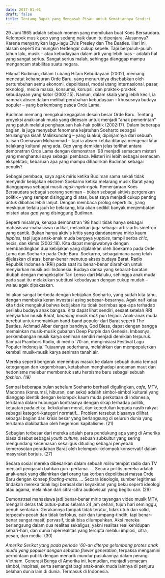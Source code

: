 ```yaml
---
date: 2017-01-01
draft: false
title: Tentang Bapak yang Mengasah Pisau untuk Kematiannya Sendiri
---
```

29 Juni 1965 adalah sebuah momen yang memilukan buat Koes Bersaudara. Kelompok musik pop yang sedang naik daun itu dipenjara. Alasannya? Karena menyanyikan lagu-lagu Elvis Presley dan The Beatles. Hari ini, alasan seperti itu mungkin terdengar cukup sepele. Tapi berpuluh-puluh tahun lalu, musik – atau kebudayaan dalam arti yang lebih luas – adalah hal yang sangat serius. Sangat serius malah, sehingga dianggap mampu mengancam stabilitas suatu negara.

Hikmat Budiman, dalam Lubang Hitam Kebudayaan (2002), memang mencatat kehancuran Orde Baru, yang menurutnya disebabkan oleh pertumbuhan semu ekonomi, depolitisasi, modal utang internasional, pasar, teknologi, media massa, konsumsi, korupsi, dan praktek-praktek kebudayaan yang kotor (2002:15). Namun, dalam skala yang lebih kecil, ia nampak absen dalam melihat perubahan kebudayaan – khususnya budaya populer – yang berkembang pasca Orde Lama.

Budiman memang mengakui kegagalan desain besar Orde Baru. Tentang proyeksi anak-anak muda yang didesain untuk menjadi “anak pemerintah” yang patuh melalui penghapusan hak-hak politik (2002:17). Dalam beberapa bagian, ia juga menyebut fenomena kejatuhan Soeharto sebagai terulangnya kisah Malinkundang – yang ia akui, dipinjamnya dari sebuah tulisan Goenawan Mohammad – tapi ia absen ketika ditanya mengenai latar belakang kultural yang ada. _Gap_ yang demikian jelas terlihat antara demonstran Orde Lama dengan demonstran '98 menjadi semacam misteri yang menghantui saya sebagai pembaca. Misteri ini lebih sebagai semacam ekspektasi, kebaruan apa yang mampu dihadirkan Budiman sebagai penulis?

Sebagai pembaca, saya agak miris ketika Budiman sama sekali tidak menyindir kebijakan ekstrem Soekarno ketika melarang musik Barat yang dianggapnya sebagai musik _ngak-ngek-ngok._ Pemenjaraan Koes Bersaudara sebagai seorang seniman – bukan sebagai aktivis pergerakan politik – yang sempat disinggung di atas, buat saya menjadi cukup penting untuk dibahas lebih lanjut. Dengan membaca prolog seperti itu, yang meskipun terlalu jauh ke belakang, kita akan sedikit banyak menjembatani misteri atau _gap_ yang disinggung Budiman.

Seperti misalnya, kenapa demonstran '98 hadir tidak hanya sebagai mahasiswa-mahasiswa radikal, melainkan juga sebagai artis-artis sinetron yang cantik. Bukan hanya aktivis kritis yang dandanannya mirip kaum _hippies,_ tapi juga anak-anak muda bergaya _yuppies_, tampil serba _chic,_ necis, dan klimis (2002:18). Kita dapat menjawabnya dengan membandingkan dua kebijakan yang dijalankan oleh Soekarno pada Orde Lama dan Soeharto pada Orde Baru. Soekarno, sebagaimana yang telah dijelaskan di atas, benar-benar menutup akses budaya Barat. Radio Republik Indonesia (RRI) pada saat itu benar-benar diarahkan untuk menyiarkan musik asli Indonesia. Budaya dansa yang kebarat-baratan diubah dengan mengeksplor Tari Lenso dari Maluku, sehingga anak muda pada saat itu melakukan subtitusi kebudayaan dengan cukup mudah – walau agak dipaksakan.

Ini akan sangat berbeda dengan kebijakan Soeharto, yang sudah kita tahu, dengan membuka keran investasi asing sebesar-besarnya. Agak naif kalau kita tidak mengakui bahwa kebijakan itu tidak berimbas apa-apa terhadap perilaku budaya anak bangsa. Kita dapat lihat sendiri, sesaat setelah RRI menyiarkan musik Barat, _booming_ musik _rock_ pun terjadi. Anak-anak muda berebut untuk memainkan band-band populer dari Barat seperti The Beatles. Achmad Albar dengan bandnya, God Bless, dapat dengan bangga memainkan musik-musik gubahan Deep Purple dan Genesis. Imbasnya, perkembangan musik karya seniman sendiri menjadi demikian terpuruk. Sampai Prambors Radio, di medio '70-an, menginisiasi Festival Lagu Populer Indonesia. Tujuannya sederhana, melahirkan dan mempopulerkan kembali musik-musik karya seniman tanah air.

Mereka seperti bergerak menembus masuk ke dalam sebuah dunia tempat ketegangan dan kegembiraan, ketabahan menghadapi ancaman maut dan hedonisme melebur membentuk satu heroisme baru sebagai sebuah _fashion. (19)_

Sampai beberapa bulan sebelum Soeharto berhasil digulingkan, _cafe,_ MTV, Madonna (konsumsi, hiburan, dan seks) adalah simbol-simbol kultural yang dianggap identik dengan kelompok kaum muda perkotaan di Indonesia, terutama dalam hubungan kontrasnya dengan sikap terhadap politik, ketaatan pada etika, kekukuhan moral, dan kepedulian kepada nasib rakyat sebagai kategori-kategori normatif... Problem tersebut biasanya dilihat sebagai bagian dari krisis besar yang berlangsung di seluruh dunia yang terutama diakibatkan oleh hegemoni kapitalisme. (21)

Sebagian terbesar dari mereka adalah para pendukung apa yang di Amerika biasa disebut sebagai _youth culture,_ sebuah subkultur yang sering mengundang kecemasan sekaligus dituding sebagai penyebab kemerosotan peradaban Barat oleh kelompok-kelompok konservatif dalam masyrakat borjuis. (27)

Secara sosial mereka dibesarkan dalam sebuah _mileu_ tempat radio dan TV menjadi pengasuh bahkan guru pertama. ... Secara politis mereka adalah anak-anak yang dilahirkan dari orang tua korban depolitisasi massa Orde Baru dengan konsep _floating-mass. ..._ Secara ideologis, sumber legitimasi tindakan mereka tidak lagi berasal dari keyakinan yang beku seperti ideologi atau agama, melainkan dari citra-citra audiovisual yang begitu cair. (29)

Demonstrasi mahasiswa jadi benar-benar mirip tayangan video musik MTV, mengalir deras tak putus-putus selama 24 jam sehari, tujuh hari seminggu, penuh sentakan. Gerakannya tampak tidak teratur, tidak utuh dan solid, terpecah-pecah dan tidak terfokus, cair dan tumpang-tindih, tapi benar-benar sangat masif, pervasif, tidak bisa dilumpuhkan. Aksi mereka berlangsung dalam dua realitas sekaligus, yakni realitas real kehidupan sehari-hari, dan dunia hiperrealitas yang tercipta melalui implosi, citra, pesan, dan media. (30)

_Amerika Serikat yang pada periode '60-an diterpa gelombang protes anak muda yang populer dengan sebutan flower generation_, terpaksa mengamini permintaan publik dengan menarik mundur pasukannya dalam perang Vietnam. Generasi Bunga di Amerika ini, kemudian, menjadi semacam simbol, inspirasi, serta semangat bagi anak-anak muda lainnya di penjuru belahan dunia lain di dunia. Termasuk di Indonesia.
